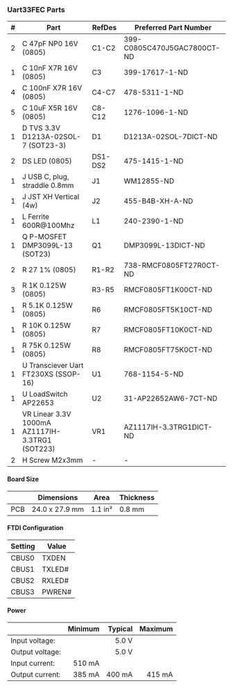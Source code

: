 ### Uart33FEC Parts

|  # | Part                                              | RefDes  | Preferred Part Number       |
|---:|---------------------------------------------------|---------|-----------------------------|
|  2 | C 47pF NP0 16V (0805)                             | C1-C2   | 399-C0805C470J5GAC7800CT-ND |
|  1 | C 10nF X7R 16V (0805)                             | C3      | 399-17617-1-ND              |
|  4 | C 100nF X7R 16V (0805)                            | C4-C7   | 478-5311-1-ND               |
|  5 | C 10uF X5R 16V (0805)                             | C8-C12  | 1276-1096-1-ND              |
|  1 | D TVS 3.3V D1213A-02SOL-7 (SOT23-3)               | D1      | D1213A-02SOL-7DICT-ND       |
|  2 | DS LED (0805)                                     | DS1-DS2 | 475-1415-1-ND               |
|  1 | J USB C, plug, straddle 0.8mm                     | J1      | WM12855-ND                  |
|  1 | J JST XH Vertical (4w)                            | J2      | 455-B4B-XH-A-ND             |
|  1 | L Ferrite 600R@100Mhz                             | L1      | 240-2390-1-ND               |
|  1 | Q P-MOSFET DMP3099L-13 (SOT23)                    | Q1      | DMP3099L-13DICT-ND          |
|  2 | R 27 1% (0805)                                    | R1-R2   | 738-RMCF0805FT27R0CT-ND     |
|  3 | R 1K 0.125W (0805)                                | R3-R5   | RMCF0805FT1K00CT-ND         |
|  1 | R 5.1K 0.125W (0805)                              | R6      | RMCF0805FT5K10CT-ND         |
|  1 | R 10K 0.125W (0805)                               | R7      | RMCF0805FT10K0CT-ND         |
|  1 | R 75K 0.125W (0805)                               | R8      | RMCF0805FT75K0CT-ND         |
|  1 | U Transciever Uart FT230XS (SSOP-16)              | U1      | 768-1154-5-ND               |
|  1 | U LoadSwitch AP22653                              | U2      | 31-AP22652AW6-7CT-ND        |
|  1 | VR Linear 3.3V 1000mA AZ1117IH-3.3TRG1 (SOT223)   | VR1     | AZ1117IH-3.3TRG1DICT-ND     |
|  2 | H Screw M2x3mm                                    | -       | -                           |


#### Board Size

|       |      Dimensions | Area    | Thickness |
|-------|-----------------|---------|-----------|
| PCB   |  24.0 x 27.9 mm | 1.1 in² |    0.8 mm |


#### FTDI Configuration

| Setting | Value  |
|---------|--------|
| CBUS0   | TXDEN  |
| CBUS1   | TXLED# |
| CBUS2   | RXLED# |
| CBUS3   | PWREN# |


#### Power

|                 | Minimum | Typical | Maximum |
|-----------------|--------:|--------:|--------:|
| Input voltage:  |         |   5.0 V |         |
| Output voltage: |         |   5.0 V |         |
| Input current:  |  510 mA |         |         |
| Output current: |  385 mA |  400 mA |  415 mA |
